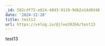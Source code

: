```yaml
---
_id: 582cdf72-e624-40d3-9119-9db2a14d0346
date: '2024-12-28'
title: test13
url: https://velog.io/@jlee38266/test13
---
```


test13